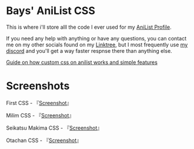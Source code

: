 # Bays' AniList CSS

This is where i'll store alll the code I ever used for my [AniList Profile](https://anilist.co/user/Bays).

If you need any help with anything or have any questions, you can contact me on my other socials found on my [Linktree](https://linktr.ee/AlsoBays), but I most frequently use [my discord](https://discordid.netlify.app/?id=734882428900081685) and you'll get a way faster respnse there than anything else.

[Guide on how custom css on anilist works and simple features](https://github.com/Kurisu-chan/anilist-css#super-easy-installation-guide)

# Screenshots

First CSS - 『[Screenshot]()』

Milim CSS - 『[Screenshot](https://files.catbox.moe/gwsrl6.png)』

Seikatsu Makima CSS - 『[Screenshot](https://files.catbox.moe/zo9adg.png)』

Otachan CSS - 『[Screenshot]()』
